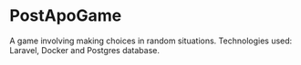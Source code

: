 # PostApoGame
A game involving making choices in random situations. Technologies used: Laravel, Docker and Postgres database.
